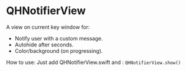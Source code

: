 # QHNotifierView
A view on current key window for:
- Notify user with a custom message.
- Autohide after seconds.
- Color/background (on progressing).

How to use:
  Just add QHNotifierView.swift and :
  `QHNotifierView.show()`
